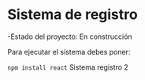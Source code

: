 <h1> Sistema de registro</h1>

-Estado del proyecto: En construcción

Para ejecutar el sistema debes poner:

```npm install react```
Sistema registro 2
